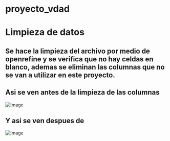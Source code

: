 # proyecto_vdad

# Limpieza de datos
## Se hace la limpieza del archivo por medio de openrefine y se verifica que no hay celdas en blanco, ademas se eliminan las columnas que no se van a utilizar en este proyecto. 
## Asi se ven antes de la limpieza de las columnas
![image](https://github.com/migsanromest1506/proyecto_vdad/assets/43192530/a94b7262-b774-4e4f-b1e2-eafe27f6cb8a)
## Y asi se ven despues de
![image](https://github.com/migsanromest1506/proyecto_vdad/assets/43192530/6666295e-13c7-4692-be8b-b7b1a7033b06)
